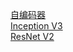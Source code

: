 [自编码器][1] <br>
[Inception V3][2]<br>
[ResNet V2][3]<br>

 [1]:https://www.zybuluo.com/zqbinggong/note/1147181
 [2]:https://www.zybuluo.com/zqbinggong/note/1154482
 [3]:https://www.zybuluo.com/zqbinggong/note/1154482
